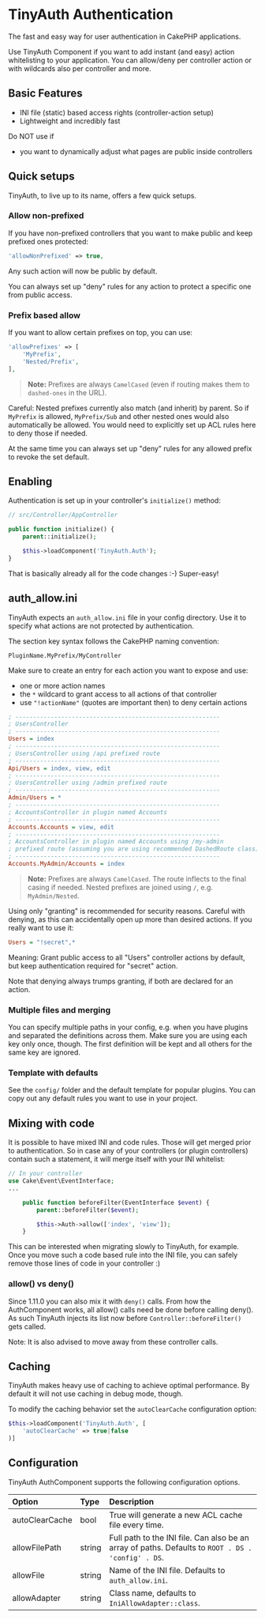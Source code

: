 # TinyAuth Authentication
The fast and easy way for user authentication in CakePHP applications.

Use TinyAuth Component if you want to add instant (and easy) action whitelisting to your application.
You can allow/deny per controller action or with wildcards also per controller and more.

## Basic Features
- INI file (static) based access rights (controller-action setup)
- Lightweight and incredibly fast

Do NOT use if
- you want to dynamically adjust what pages are public inside controllers

## Quick setups
TinyAuth, to live up to its name, offers a few quick setups.

### Allow non-prefixed
If you have non-prefixed controllers that you want to make public and keep prefixed ones protected:
```php
'allowNonPrefixed' => true,
```
Any such action will now be public by default.

You can always set up "deny" rules for any action to protect a specific one from public access.

### Prefix based allow
If you want to allow certain prefixes on top, you can use:
```php
'allowPrefixes' => [
    'MyPrefix',
    'Nested/Prefix',
],
```

>**Note:** Prefixes are always `CamelCased` (even if routing makes them to `dashed-ones` in the URL).

Careful: Nested prefixes currently also match (and inherit) by parent.
So if `MyPrefix` is allowed, `MyPrefix/Sub` and other nested ones would also automatically be allowed.
You would need to explicitly set up ACL rules here to deny those if needed.

At the same time you can always set up "deny" rules for any allowed prefix to revoke the set default.

## Enabling

Authentication is set up in your controller's `initialize()` method:

```php
// src/Controller/AppController

public function initialize() {
    parent::initialize();

    $this->loadComponent('TinyAuth.Auth');
}
```

That is basically already all for the code changes :-) Super-easy!

## auth_allow.ini

TinyAuth expects an ``auth_allow.ini`` file in your config directory.
Use it to specify what actions are not protected by authentication.

The section key syntax follows the CakePHP naming convention:
```
PluginName.MyPrefix/MyController
```

Make sure to create an entry for each action you want to expose and use:

- one or more action names
- the ``*`` wildcard to grant access to all actions of that controller
- use `"!actionName"` (quotes are important then) to deny certain actions

```ini
; ----------------------------------------------------------
; UsersController
; ----------------------------------------------------------
Users = index
; ----------------------------------------------------------
; UsersController using /api prefixed route
; ----------------------------------------------------------
Api/Users = index, view, edit
; ----------------------------------------------------------
; UsersController using /admin prefixed route
; ----------------------------------------------------------
Admin/Users = *
; ----------------------------------------------------------
; AccountsController in plugin named Accounts
; ----------------------------------------------------------
Accounts.Accounts = view, edit
; ----------------------------------------------------------
; AccountsController in plugin named Accounts using /my-admin
; prefixed route (assuming you are using recommended DashedRoute class)
; ----------------------------------------------------------
Accounts.MyAdmin/Accounts = index
```

>**Note:** Prefixes are always `CamelCased`. The route inflects to the final casing if needed. 
Nested prefixes are joined using `/`, e.g. `MyAdmin/Nested`.

Using only "granting" is recommended for security reasons.
Careful with denying, as this can accidentally open up more than desired actions. If you really want to use it:

```ini
Users = "!secret",*
```
Meaning: Grant public access to all "Users" controller actions by default, but keep authentication required for "secret" action.

Note that denying always trumps granting, if both are declared for an action.

### Multiple files and merging
You can specify multiple paths in your config, e.g. when you have plugins and separated the definitions across them.
Make sure you are using each key only once, though. The first definition will be kept and all others for the same key are ignored.

### Template with defaults
See the `config/` folder and the default template for popular plugins.
You can copy out any default rules you want to use in your project.

## Mixing with code
It is possible to have mixed INI and code rules. Those will get merged prior to authentication.
So in case any of your controllers (or plugin controllers) contain such a statement, it will merge itself with your INI whitelist:
```php
// In your controller
use Cake\Event\EventInterface;
...

    public function beforeFilter(EventInterface $event) {
        parent::beforeFilter($event);

        $this->Auth->allow(['index', 'view']);
    }
```
This can be interested when migrating slowly to TinyAuth, for example.
Once you move such a code based rule into the INI file, you can safely remove those lines of code in your controller :)

### allow() vs deny()
Since 1.11.0 you can also mix it with `deny()` calls. From how the AuthComponent works, all allow() calls need be done before calling deny().
As such TinyAuth injects its list now before `Controller::beforeFilter()` gets called.

Note: It is also advised to move away from these controller calls.

## Caching

TinyAuth makes heavy use of caching to achieve optimal performance.
By default it will not use caching in debug mode, though.

To modify the caching behavior set the ``autoClearCache`` configuration option:
```php
$this->loadComponent('TinyAuth.Auth', [
    'autoClearCache' => true|false
)]
```

## Configuration

TinyAuth AuthComponent supports the following configuration options.

Option | Type | Description
:----- | :--- | :----------
autoClearCache|bool|True will generate a new ACL cache file every time.
allowFilePath|string|Full path to the INI file. Can also be an array of paths. Defaults to `ROOT . DS . 'config' . DS`.
allowFile|string|Name of the INI file. Defaults to `auth_allow.ini`.
allowAdapter|string|Class name, defaults to `IniAllowAdapter::class`.
